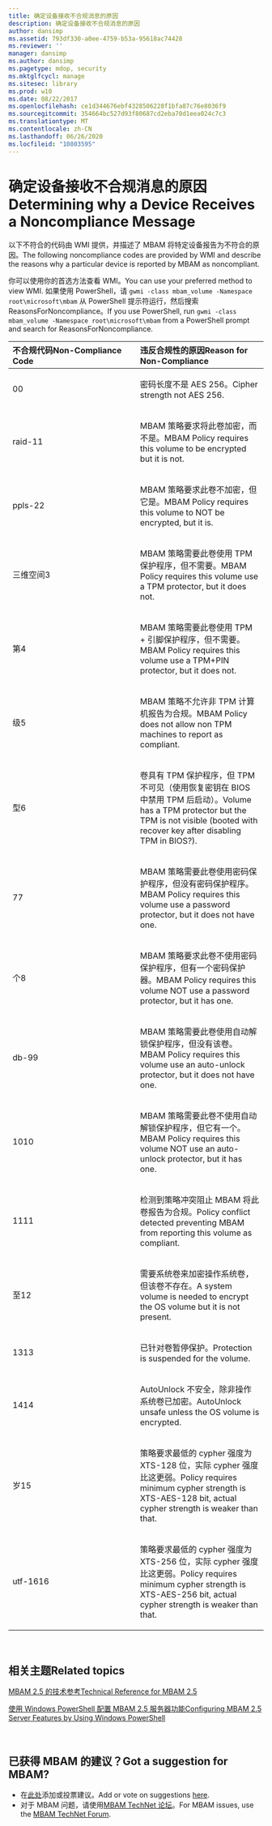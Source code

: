 ```yaml
---
title: 确定设备接收不合规消息的原因
description: 确定设备接收不合规消息的原因
author: dansimp
ms.assetid: 793df330-a0ee-4759-b53a-95618ac74428
ms.reviewer: ''
manager: dansimp
ms.author: dansimp
ms.pagetype: mdop, security
ms.mktglfcycl: manage
ms.sitesec: library
ms.prod: w10
ms.date: 08/22/2017
ms.openlocfilehash: ce1d344676ebf4328506228f1bfa87c76e8036f9
ms.sourcegitcommit: 354664bc527d93f80687cd2eba70d1eea024c7c3
ms.translationtype: MT
ms.contentlocale: zh-CN
ms.lasthandoff: 06/26/2020
ms.locfileid: "10803595"
---
```

# <span data-ttu-id="d0029-103">确定设备接收不合规消息的原因</span><span class="sxs-lookup"><span data-stu-id="d0029-103">Determining why a Device Receives a Noncompliance Message</span></span>


<span data-ttu-id="d0029-104">以下不符合的代码由 WMI 提供，并描述了 MBAM 将特定设备报告为不符合的原因。</span><span class="sxs-lookup"><span data-stu-id="d0029-104">The following noncompliance codes are provided by WMI and describe the reasons why a particular device is reported by MBAM as noncompliant.</span></span>

<span data-ttu-id="d0029-105">你可以使用你的首选方法查看 WMI。</span><span class="sxs-lookup"><span data-stu-id="d0029-105">You can use your preferred method to view WMI.</span></span> <span data-ttu-id="d0029-106">如果使用 PowerShell，请 `gwmi -class mbam_volume -Namespace root\microsoft\mbam` 从 PowerShell 提示符运行，然后搜索 ReasonsForNoncompliance。</span><span class="sxs-lookup"><span data-stu-id="d0029-106">If you use PowerShell, run `gwmi -class mbam_volume -Namespace root\microsoft\mbam` from a PowerShell prompt and search for ReasonsForNoncompliance.</span></span>

<table>
<colgroup>
<col width="50%" />
<col width="50%" />
</colgroup>
<thead>
<tr class="header">
<th align="left"><span data-ttu-id="d0029-107">不合规代码</span><span class="sxs-lookup"><span data-stu-id="d0029-107">Non-Compliance Code</span></span></th>
<th align="left"><span data-ttu-id="d0029-108">违反合规性的原因</span><span class="sxs-lookup"><span data-stu-id="d0029-108">Reason for Non-Compliance</span></span></th>
</tr>
</thead>
<tbody>
<tr class="odd">
<td align="left"><p><span data-ttu-id="d0029-109">0</span><span class="sxs-lookup"><span data-stu-id="d0029-109">0</span></span></p></td>
<td align="left"><p><span data-ttu-id="d0029-110">密码长度不是 AES 256。</span><span class="sxs-lookup"><span data-stu-id="d0029-110">Cipher strength not AES 256.</span></span></p></td>
</tr>
<tr class="even">
<td align="left"><p><span data-ttu-id="d0029-111">raid-1</span><span class="sxs-lookup"><span data-stu-id="d0029-111">1</span></span></p></td>
<td align="left"><p><span data-ttu-id="d0029-112">MBAM 策略要求将此卷加密，而不是。</span><span class="sxs-lookup"><span data-stu-id="d0029-112">MBAM Policy requires this volume to be encrypted but it is not.</span></span></p></td>
</tr>
<tr class="odd">
<td align="left"><p><span data-ttu-id="d0029-113">ppls-2</span><span class="sxs-lookup"><span data-stu-id="d0029-113">2</span></span></p></td>
<td align="left"><p><span data-ttu-id="d0029-114">MBAM 策略要求此卷不加密，但它是。</span><span class="sxs-lookup"><span data-stu-id="d0029-114">MBAM Policy requires this volume to NOT be encrypted, but it is.</span></span></p></td>
</tr>
<tr class="even">
<td align="left"><p><span data-ttu-id="d0029-115">三维空间</span><span class="sxs-lookup"><span data-stu-id="d0029-115">3</span></span></p></td>
<td align="left"><p><span data-ttu-id="d0029-116">MBAM 策略需要此卷使用 TPM 保护程序，但不需要。</span><span class="sxs-lookup"><span data-stu-id="d0029-116">MBAM Policy requires this volume use a TPM protector, but it does not.</span></span></p></td>
</tr>
<tr class="odd">
<td align="left"><p><span data-ttu-id="d0029-117">第</span><span class="sxs-lookup"><span data-stu-id="d0029-117">4</span></span></p></td>
<td align="left"><p><span data-ttu-id="d0029-118">MBAM 策略需要此卷使用 TPM + 引脚保护程序，但不需要。</span><span class="sxs-lookup"><span data-stu-id="d0029-118">MBAM Policy requires this volume use a TPM+PIN protector, but it does not.</span></span></p></td>
</tr>
<tr class="even">
<td align="left"><p><span data-ttu-id="d0029-119">级</span><span class="sxs-lookup"><span data-stu-id="d0029-119">5</span></span></p></td>
<td align="left"><p><span data-ttu-id="d0029-120">MBAM 策略不允许非 TPM 计算机报告为合规。</span><span class="sxs-lookup"><span data-stu-id="d0029-120">MBAM Policy does not allow non TPM machines to report as compliant.</span></span></p></td>
</tr>
<tr class="odd">
<td align="left"><p><span data-ttu-id="d0029-121">型</span><span class="sxs-lookup"><span data-stu-id="d0029-121">6</span></span></p></td>
<td align="left"><p><span data-ttu-id="d0029-122">卷具有 TPM 保护程序，但 TPM 不可见（使用恢复密钥在 BIOS 中禁用 TPM 后启动）。</span><span class="sxs-lookup"><span data-stu-id="d0029-122">Volume has a TPM protector but the TPM is not visible (booted with recover key after disabling TPM in BIOS?).</span></span></p></td>
</tr>
<tr class="even">
<td align="left"><p><span data-ttu-id="d0029-123">7</span><span class="sxs-lookup"><span data-stu-id="d0029-123">7</span></span></p></td>
<td align="left"><p><span data-ttu-id="d0029-124">MBAM 策略需要此卷使用密码保护程序，但没有密码保护程序。</span><span class="sxs-lookup"><span data-stu-id="d0029-124">MBAM Policy requires this volume use a password protector, but it does not have one.</span></span></p></td>
</tr>
<tr class="odd">
<td align="left"><p><span data-ttu-id="d0029-125">个</span><span class="sxs-lookup"><span data-stu-id="d0029-125">8</span></span></p></td>
<td align="left"><p><span data-ttu-id="d0029-126">MBAM 策略要求此卷不使用密码保护程序，但有一个密码保护器。</span><span class="sxs-lookup"><span data-stu-id="d0029-126">MBAM Policy requires this volume NOT use a password protector, but it has one.</span></span></p></td>
</tr>
<tr class="even">
<td align="left"><p><span data-ttu-id="d0029-127">db-9</span><span class="sxs-lookup"><span data-stu-id="d0029-127">9</span></span></p></td>
<td align="left"><p><span data-ttu-id="d0029-128">MBAM 策略需要此卷使用自动解锁保护程序，但没有该卷。</span><span class="sxs-lookup"><span data-stu-id="d0029-128">MBAM Policy requires this volume use an auto-unlock protector, but it does not have one.</span></span></p></td>
</tr>
<tr class="odd">
<td align="left"><p><span data-ttu-id="d0029-129">10</span><span class="sxs-lookup"><span data-stu-id="d0029-129">10</span></span></p></td>
<td align="left"><p><span data-ttu-id="d0029-130">MBAM 策略需要此卷不使用自动解锁保护程序，但它有一个。</span><span class="sxs-lookup"><span data-stu-id="d0029-130">MBAM Policy requires this volume NOT use an auto-unlock protector, but it has one.</span></span></p></td>
</tr>
<tr class="even">
<td align="left"><p><span data-ttu-id="d0029-131">11</span><span class="sxs-lookup"><span data-stu-id="d0029-131">11</span></span></p></td>
<td align="left"><p><span data-ttu-id="d0029-132">检测到策略冲突阻止 MBAM 将此卷报告为合规。</span><span class="sxs-lookup"><span data-stu-id="d0029-132">Policy conflict detected preventing MBAM from reporting this volume as compliant.</span></span></p></td>
</tr>
<tr class="odd">
<td align="left"><p><span data-ttu-id="d0029-133">至</span><span class="sxs-lookup"><span data-stu-id="d0029-133">12</span></span></p></td>
<td align="left"><p><span data-ttu-id="d0029-134">需要系统卷来加密操作系统卷，但该卷不存在。</span><span class="sxs-lookup"><span data-stu-id="d0029-134">A system volume is needed to encrypt the OS volume but it is not present.</span></span></p></td>
</tr>
<tr class="even">
<td align="left"><p><span data-ttu-id="d0029-135">13</span><span class="sxs-lookup"><span data-stu-id="d0029-135">13</span></span></p></td>
<td align="left"><p><span data-ttu-id="d0029-136">已针对卷暂停保护。</span><span class="sxs-lookup"><span data-stu-id="d0029-136">Protection is suspended for the volume.</span></span></p></td>
</tr>
<tr class="odd">
<td align="left"><p><span data-ttu-id="d0029-137">14</span><span class="sxs-lookup"><span data-stu-id="d0029-137">14</span></span></p></td>
<td align="left"><p><span data-ttu-id="d0029-138">AutoUnlock 不安全，除非操作系统卷已加密。</span><span class="sxs-lookup"><span data-stu-id="d0029-138">AutoUnlock unsafe unless the OS volume is encrypted.</span></span></p></td>
</tr>
<tr class="even">
<td align="left"><p><span data-ttu-id="d0029-139">岁</span><span class="sxs-lookup"><span data-stu-id="d0029-139">15</span></span></p></td>
<td align="left"><p><span data-ttu-id="d0029-140">策略要求最低的 cypher 强度为 XTS-128 位，实际 cypher 强度比这更弱。</span><span class="sxs-lookup"><span data-stu-id="d0029-140">Policy requires minimum cypher strength is XTS-AES-128 bit, actual cypher strength is weaker than that.</span></span></p></td>
</tr>
<tr class="odd">
<td align="left"><p><span data-ttu-id="d0029-141">utf-16</span><span class="sxs-lookup"><span data-stu-id="d0029-141">16</span></span></p></td>
<td align="left"><p><span data-ttu-id="d0029-142">策略要求最低的 cypher 强度为 XTS-256 位，实际 cypher 强度比这更弱。</span><span class="sxs-lookup"><span data-stu-id="d0029-142">Policy requires minimum cypher strength is XTS-AES-256 bit, actual cypher strength is weaker than that.</span></span></p></td>
</tr>
</tbody>
</table>

 

## <span data-ttu-id="d0029-143">相关主题</span><span class="sxs-lookup"><span data-stu-id="d0029-143">Related topics</span></span>


[<span data-ttu-id="d0029-144">MBAM 2.5 的技术参考</span><span class="sxs-lookup"><span data-stu-id="d0029-144">Technical Reference for MBAM 2.5</span></span>](technical-reference-for-mbam-25.md)

[<span data-ttu-id="d0029-145">使用 Windows PowerShell 配置 MBAM 2.5 服务器功能</span><span class="sxs-lookup"><span data-stu-id="d0029-145">Configuring MBAM 2.5 Server Features by Using Windows PowerShell</span></span>](configuring-mbam-25-server-features-by-using-windows-powershell.md)

 
## <span data-ttu-id="d0029-146">已获得 MBAM 的建议？</span><span class="sxs-lookup"><span data-stu-id="d0029-146">Got a suggestion for MBAM?</span></span>
- <span data-ttu-id="d0029-147">在[此处](http://mbam.uservoice.com/forums/268571-microsoft-bitlocker-administration-and-monitoring)添加或投票建议。</span><span class="sxs-lookup"><span data-stu-id="d0029-147">Add or vote on suggestions [here](http://mbam.uservoice.com/forums/268571-microsoft-bitlocker-administration-and-monitoring).</span></span> 
- <span data-ttu-id="d0029-148">对于 MBAM 问题，请使用[MBAM TechNet 论坛](https://social.technet.microsoft.com/Forums/home?forum=mdopmbam)。</span><span class="sxs-lookup"><span data-stu-id="d0029-148">For MBAM issues, use the [MBAM TechNet Forum](https://social.technet.microsoft.com/Forums/home?forum=mdopmbam).</span></span>
 





